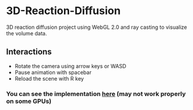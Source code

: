 # 3D-Reaction-Diffusion

3D reaction diffusion project using WebGL 2.0 and ray casting to visualize the volume data.

## Interactions

* Rotate the camera using arrow keys or WASD
* Pause animation with spacebar
* Reload the scene with R key

### You can see the implementation [here](https://pedroravaglia.github.io/3D-Reaction-Diffusion/) (may not work properly on some GPUs)

